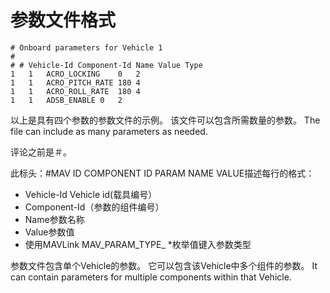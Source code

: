 # 参数文件格式

```
# Onboard parameters for Vehicle 1
#
# # Vehicle-Id Component-Id Name Value Type
1   1   ACRO_LOCKING    0   2
1   1   ACRO_PITCH_RATE 180 4
1   1   ACRO_ROLL_RATE  180 4
1   1   ADSB_ENABLE 0   2
```

以上是具有四个参数的参数文件的示例。 该文件可以包含所需数量的参数。 The file can include as many parameters as needed.

评论之前是＃。

此标头：#MAV ID COMPONENT ID PARAM NAME VALUE描述每行的格式：

- Vehicle-Id Vehicle id(载具编号）
- Component-Id（参数的组件编号）
- Name参数名称
- Value参数值
- 使用MAVLink MAV_PARAM\_TYPE_ \*枚举值键入参数类型

参数文件包含单个Vehicle的参数。 它可以包含该Vehicle中多个组件的参数。 It can contain parameters for multiple components within that Vehicle.
